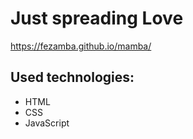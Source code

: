 # Just spreading Love

https://fezamba.github.io/mamba/

## Used technologies:
- HTML
- CSS
- JavaScript
